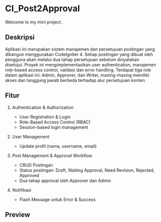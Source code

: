 # CI_Post2Approval

Welcome to my mini project.

## Deskripsi

Aplikasi ini merupakan sistem manajemen dan persetujuan postingan yang dibangun menggunakan CodeIgniter 4. Setiap postingan yang dibuat oleh pengguna akan melalui dua tahap persetujuan sebelum dinyatakan disetujui. Proyek ini mengimplementasikan user authentication, manajemen role-based access control, validasi dan error handling. Terdapat tiga role dalam aplikasi ini: Admin, Approver, dan Writer, masing-masing memiliki akses dan tanggung jawab berbeda terhadap alur persetujuan konten.

## Fitur

1. Authentication & Authorization

   - User Registration & Login
   - Role-Based Access Control (RBAC)
   - Session-based login management

2. User Management

   - Update profil (nama, username, email)

3. Post Management & Approval Workflow

   - CRUD Postingan
   - Status postingan: Draft, Waiting Approval, Need Revision, Rejected, Approved
   - Dua tahap approval oleh Approver dan Admin

4. Notifikasi

   - Flash Message untuk Error & Success

## Preview
